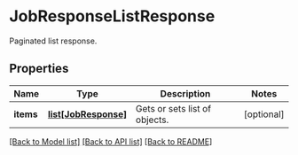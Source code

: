 # JobResponseListResponse

Paginated list response.
## Properties
Name | Type | Description | Notes
------------ | ------------- | ------------- | -------------
**items** | [**list[JobResponse]**](JobResponse.md) | Gets or sets list of objects. | [optional] 

[[Back to Model list]](../README.md#documentation-for-models) [[Back to API list]](../README.md#documentation-for-api-endpoints) [[Back to README]](../README.md)


